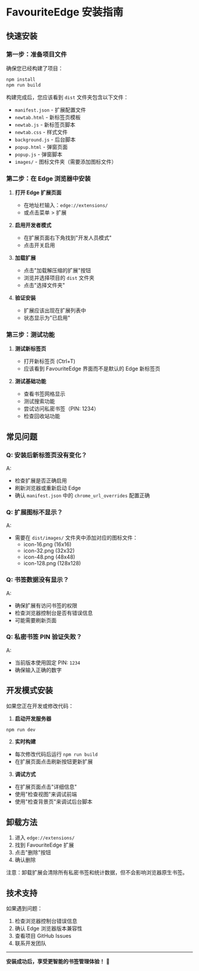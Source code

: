 # FavouriteEdge 安装指南

## 快速安装

### 第一步：准备项目文件

确保您已经构建了项目：

```bash
npm install
npm run build
```

构建完成后，您应该看到 `dist` 文件夹包含以下文件：
- `manifest.json` - 扩展配置文件
- `newtab.html` - 新标签页模板
- `newtab.js` - 新标签页脚本
- `newtab.css` - 样式文件
- `background.js` - 后台脚本
- `popup.html` - 弹窗页面
- `popup.js` - 弹窗脚本
- `images/` - 图标文件夹（需要添加图标文件）

### 第二步：在 Edge 浏览器中安装

1. **打开 Edge 扩展页面**
   - 在地址栏输入：`edge://extensions/`
   - 或点击菜单 > 扩展

2. **启用开发者模式**
   - 在扩展页面右下角找到"开发人员模式"
   - 点击开关启用

3. **加载扩展**
   - 点击"加载解压缩的扩展"按钮
   - 浏览并选择项目的 `dist` 文件夹
   - 点击"选择文件夹"

4. **验证安装**
   - 扩展应该出现在扩展列表中
   - 状态显示为"已启用"

### 第三步：测试功能

1. **测试新标签页**
   - 打开新标签页 (Ctrl+T)
   - 应该看到 FavouriteEdge 界面而不是默认的 Edge 新标签页

2. **测试基础功能**
   - 查看书签网格显示
   - 测试搜索功能
   - 尝试访问私密书签（PIN: 1234）
   - 检查回收站功能

## 常见问题

### Q: 安装后新标签页没有变化？
A: 
- 检查扩展是否正确启用
- 刷新浏览器或重新启动 Edge
- 确认 `manifest.json` 中的 `chrome_url_overrides` 配置正确

### Q: 扩展图标不显示？
A: 
- 需要在 `dist/images/` 文件夹中添加对应的图标文件：
  - icon-16.png (16x16)
  - icon-32.png (32x32)  
  - icon-48.png (48x48)
  - icon-128.png (128x128)

### Q: 书签数据没有显示？
A: 
- 确保扩展有访问书签的权限
- 检查浏览器控制台是否有错误信息
- 可能需要刷新页面

### Q: 私密书签 PIN 验证失败？
A: 
- 当前版本使用固定 PIN: `1234`
- 确保输入正确的数字

## 开发模式安装

如果您正在开发或修改代码：

1. **启动开发服务器**
```bash
npm run dev
```

2. **实时构建**
- 每次修改代码后运行 `npm run build`
- 在扩展页面点击刷新按钮更新扩展

3. **调试方式**
- 在扩展页面点击"详细信息"
- 使用"检查视图"来调试前端
- 使用"检查背景页"来调试后台脚本

## 卸载方法

1. 进入 `edge://extensions/`
2. 找到 FavouriteEdge 扩展
3. 点击"删除"按钮
4. 确认删除

注意：卸载扩展会清除所有私密书签和统计数据，但不会影响浏览器原生书签。

## 技术支持

如果遇到问题：

1. 检查浏览器控制台错误信息
2. 确认 Edge 浏览器版本兼容性
3. 查看项目 GitHub Issues
4. 联系开发团队

---

**安装成功后，享受更智能的书签管理体验！** 🎉 